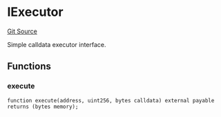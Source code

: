 # IExecutor
[Git Source](https://github.com/NaniDAO/IE/blob/fe9aa8f819c0b0c1f1baab80820f73546caaabc2/src/IE.sol)

Simple calldata executor interface.


## Functions
### execute


```solidity
function execute(address, uint256, bytes calldata) external payable returns (bytes memory);
```

